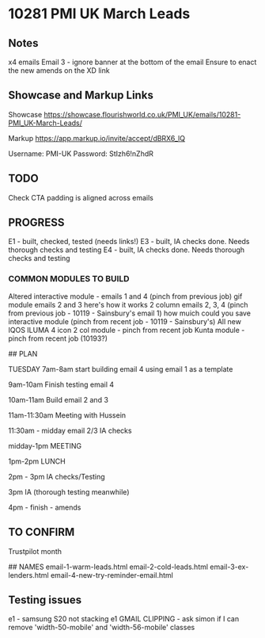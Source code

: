 # 10281 PMI UK March Leads

## Notes
x4 emails 
Email 3 - ignore banner at the bottom of the email
Ensure to enact the new amends on the XD link

## Showcase and Markup Links

Showcase
https://showcase.flourishworld.co.uk/PMI_UK/emails/10281-PMI_UK-March-Leads/

Markup
https://app.markup.io/invite/accept/dBRX6_lQ

Username:
PMI-UK
Password:
StIzh6!nZhdR


## TODO
Check CTA padding is aligned across emails

## PROGRESS
E1 - built, checked, tested (needs links!)
E3 - built, IA checks done. Needs thorough checks and testing
E4 - built, IA checks done. Needs thorough checks and testing



### COMMON MODULES TO BUILD
Altered interactive module - emails 1 and 4 (pinch from previous job)
gif module emails 2 and 3
here's how it works 2 column emails 2, 3, 4 (pinch from previous job - 10119 - Sainsbury's email 1)
how muich could you save interactive module (pinch from recent job - 10119 - Sainsbury's)
All new IQOS ILUMA 4 icon 2 col module - pinch from recent job
Kunta module  - pinch from recent job (10193?)

## PLAN


TUESDAY
7am-8am start building email 4 using email 1 as a template

9am-10am Finish testing email 4

10am-11am
Build email 2 and 3

11am-11:30am Meeting with Hussein

11:30am - midday 
email 2/3 IA checks

midday-1pm MEETING

1pm-2pm LUNCH

2pm - 3pm IA checks/Testing

3pm IA (thorough testing meanwhile)

4pm - finish - amends

## TO CONFIRM
Trustpilot month

## NAMES
email-1-warm-leads.html
email-2-cold-leads.html
email-3-ex-lenders.html
email-4-new-try-reminder-email.html

## Testing issues
e1 - samsung S20 not stacking
e1 GMAIL CLIPPING - ask simon if I can remove 'width-50-mobile' and 'width-56-mobile' classes

